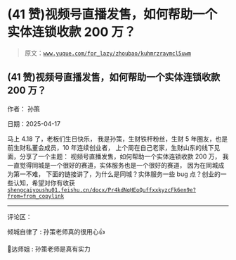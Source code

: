 # (41 赞)视频号直播发售，如何帮助一个实体连锁收款 200 万？

> 原文：[`www.yuque.com/for_lazy/zhoubao/kuhmrzraymcl5uwm`](https://www.yuque.com/for_lazy/zhoubao/kuhmrzraymcl5uwm)

## (41 赞)视频号直播发售，如何帮助一个实体连锁收款 200 万？

作者： 孙策

日期：2025-04-17

马上 4.18 了，老板们生日快乐， 我是孙策，生财铁杆粉丝，生财 5 年圈友，也是前生财私董会成员，10 年连续创业者，
上个周在自己老家，生财山东的线下见面，分享了一个主题： 视频号直播发售，如何帮助一个实体连锁收款 200 万，
我一直觉得同城是一个很好的赛道，实体服务也是一个很好的赛道， 因为在同城成为第一不难，
下面的链接讲了，为什么是同城？实体服务一些 bug 点？创业的一些认知，希望对你有收获 [`shengcaiyoushu01.feishu.cn/docx/Pr4kdNqHEoQuffxxkyzcFk6en9e?from=from_copylink`](https://shengcaiyoushu01.feishu.cn/docx/Pr4kdNqHEoQuffxxkyzcFk6en9e?from=from_copylink)

* * *

评论区：

倾城自律了 : 孙策老师真的很用心👍

🌊达师姐 : 孙策老师是真有实力